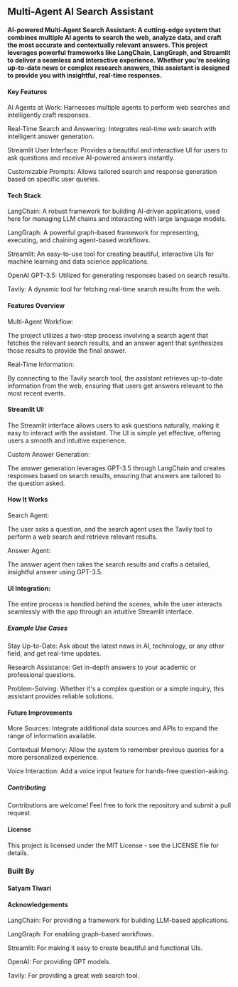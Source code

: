 ## Multi-Agent AI Search Assistant
#### AI-powered Multi-Agent Search Assistant: A cutting-edge system that combines multiple AI agents to search the web, analyze data, and craft the most accurate and contextually relevant answers. This project leverages powerful frameworks like LangChain, LangGraph, and Streamlit to deliver a seamless and interactive experience. Whether you're seeking up-to-date news or complex research answers, this assistant is designed to provide you with insightful, real-time responses.

####  Key Features
AI Agents at Work: Harnesses multiple agents to perform web searches and intelligently craft responses.

Real-Time Search and Answering: Integrates real-time web search with intelligent answer generation.

Streamlit User Interface: Provides a beautiful and interactive UI for users to ask questions and receive AI-powered answers instantly.

Customizable Prompts: Allows tailored search and response generation based on specific user queries.

#### Tech Stack
LangChain: A robust framework for building AI-driven applications, used here for managing LLM chains and interacting with large language models.

LangGraph: A powerful graph-based framework for representing, executing, and chaining agent-based workflows.

Streamlit: An easy-to-use tool for creating beautiful, interactive UIs for machine learning and data science applications.

OpenAI GPT-3.5: Utilized for generating responses based on search results.

Tavily: A dynamic tool for fetching real-time search results from the web.

#### Features Overview
Multi-Agent Workflow:

The project utilizes a two-step process involving a search agent that fetches the relevant search results, and an answer agent that synthesizes those results to provide the final answer.

Real-Time Information:

By connecting to the Tavily search tool, the assistant retrieves up-to-date information from the web, ensuring that users get answers relevant to the most recent events.

#### Streamlit UI:

The Streamlit interface allows users to ask questions naturally, making it easy to interact with the assistant. The UI is simple yet effective, offering users a smooth and intuitive experience.

Custom Answer Generation:

The answer generation leverages GPT-3.5 through LangChain and creates responses based on search results, ensuring that answers are tailored to the question asked.


#### How It Works
Search Agent:

The user asks a question, and the search agent uses the Tavily tool to perform a web search and retrieve relevant results.

Answer Agent:

The answer agent then takes the search results and crafts a detailed, insightful answer using GPT-3.5.

#### UI Integration:

The entire process is handled behind the scenes, while the user interacts seamlessly with the app through an intuitive Streamlit interface.

#####  Example Use Cases
Stay Up-to-Date: Ask about the latest news in AI, technology, or any other field, and get real-time updates.

Research Assistance: Get in-depth answers to your academic or professional questions.

Problem-Solving: Whether it's a complex question or a simple inquiry, this assistant provides reliable solutions.


####  Future Improvements
More Sources: Integrate additional data sources and APIs to expand the range of information available.

Contextual Memory: Allow the system to remember previous queries for a more personalized experience.

Voice Interaction: Add a voice input feature for hands-free question-asking.

##### Contributing
Contributions are welcome! Feel free to fork the repository and submit a pull request.

#### License
This project is licensed under the MIT License - see the LICENSE file for details.

### Built By
#### Satyam Tiwari

#### Acknowledgements
LangChain: For providing a framework for building LLM-based applications.

LangGraph: For enabling graph-based workflows.

Streamlit: For making it easy to create beautiful and functional UIs.

OpenAI: For providing GPT models.

Tavily: For providing a great web search tool.



